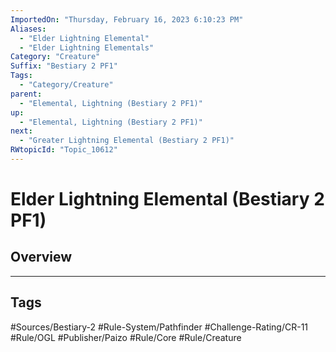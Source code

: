 ```yaml
---
ImportedOn: "Thursday, February 16, 2023 6:10:23 PM"
Aliases:
  - "Elder Lightning Elemental"
  - "Elder Lightning Elementals"
Category: "Creature"
Suffix: "Bestiary 2 PF1"
Tags:
  - "Category/Creature"
parent:
  - "Elemental, Lightning (Bestiary 2 PF1)"
up:
  - "Elemental, Lightning (Bestiary 2 PF1)"
next:
  - "Greater Lightning Elemental (Bestiary 2 PF1)"
RWtopicId: "Topic_10612"
---
```

# Elder Lightning Elemental (Bestiary 2 PF1)
## Overview

---
## Tags
#Sources/Bestiary-2 #Rule-System/Pathfinder #Challenge-Rating/CR-11 #Rule/OGL #Publisher/Paizo #Rule/Core #Rule/Creature


